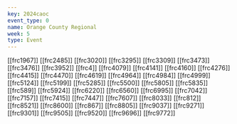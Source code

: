 ```yaml
---
key: 2024caoc
event_type: 0
name: Orange County Regional
week: 5
type: Event
---
```

[[frc1967]]
[[frc2485]]
[[frc3020]]
[[frc3295]]
[[frc3309]]
[[frc3473]]
[[frc3476]]
[[frc3952]]
[[frc4]]
[[frc4079]]
[[frc4141]]
[[frc4160]]
[[frc4276]]
[[frc4415]]
[[frc4470]]
[[frc4619]]
[[frc4964]]
[[frc4984]]
[[frc4999]]
[[frc5124]]
[[frc5199]]
[[frc5285]]
[[frc5500]]
[[frc5805]]
[[frc5835]]
[[frc589]]
[[frc5924]]
[[frc6220]]
[[frc6560]]
[[frc6995]]
[[frc7042]]
[[frc7157]]
[[frc7415]]
[[frc7447]]
[[frc7607]]
[[frc8033]]
[[frc812]]
[[frc8521]]
[[frc8600]]
[[frc867]]
[[frc8805]]
[[frc9037]]
[[frc9271]]
[[frc9301]]
[[frc9505]]
[[frc9520]]
[[frc9696]]
[[frc9772]]
